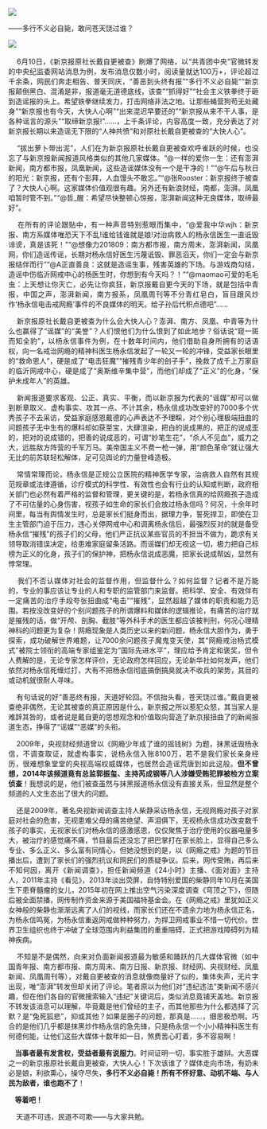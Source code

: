 <p><img src="https://github.com/ZjzMisaka/iaders/img/2019/06/5a2b4-0067hHJjly1g3ykg9lcklj30o10dj7ep.jpg"></p>
<div class="preface">——多行不义必自毙，敢问苍天饶过谁？</div>
<p><span id="more-8120"></span></p>
<div class="WB_editor_iframe_new">
<p class="picbox">​​<img src="https://github.com/ZjzMisaka/iaders/img/2019/06/b28dc-0067hHJjly1g3yglwtjq1j30nf0aaju0.jpg"></p>
<p align="justify">&nbsp; &nbsp; 6月10日，《新京报原社长戴自更被查》刷爆了网络，以“共青团中央”官微转发的中央纪监委网站消息为例，发布消息仅数小时，阅读量就达100万+，评论超过千余条，网民们奔走相告、普天同庆，“善恶到头终有报”“多行不义必自毙”“新京报颠倒黑白、混淆是非，报道毫无道德底线，该查”“抓得好”“社会主义铁拳终于砸到造谣报的头上。希望铁拳继续发力，打击网络非法之地。让那些蝇营狗苟无处藏身”“新京报也有今天，大快人心啊”“出来混迟早要还的”“新京报从来不干人事，是各种谣言的源头”“取缔新京报!”……，上千条评论，内容高度一致，充分表达了对新京报长期以来造谣无下限的“人神共愤”和对原社长戴自更被查的“大快人心”。</p>
<p align="justify">&nbsp; &nbsp; “拔出萝卜带出泥”，人们在为新京报原社长戴自更被查欢呼雀跃的时候，也没忘了与新京报新闻报道风格类似的其他几家媒体。“@一样的爱你一生：还有澎湃新闻，南方都市报，凤凰新闻，这些造谣媒体没有一个是干净的！”“@午后与秋日的阳光：新京报，还有个彭拜，人血馒头不敢忘。”“@张Rooster：新京报终于被查了？大快人心啊。这家媒体价值观很有趣。另外还有新浪财经，南都，澎湃。凤凰咱暂时管不到。”“@哲_醒：希望尽快整顿心惊报，澎湃新闻这种无良媒体，取缔最好”。</p>
<p align="justify">&nbsp; &nbsp; 在所有的评论跟贴中，有一种声音特别惹眼而集中，“@爱我中华wjh：新京报、南方系媒体唯恐天下不乱!谁给钱谁就是娘!对治病救人的杨永信医生一直诋毁诽谤，真是该死！”“@想像力201809：南方都市报，南方周末，澎湃新闻，凤凰网，你们造谣传谣，长期对杨永信好医生污蔑诋毁、罪恶滔天，你们一定会与新京报结伴而行”“@A正直善良：这就是造谣生事，残害英雄的下场。与游戏商勾结，造谣中伤临沂网戒中心的杨医生时，你想到有今天吗？！”“@maomao可爱的毛毛虫：上天想让你灭亡，必先让你疯狂，新京报戴自更今天的下场，就是包括中青报，中国之声，澎湃新闻，南方报系，凤凰周刊等不分青红皂白，盲目跟风炒作‘杨永信电击戒网瘾’事件的不良媒体的明天。给子孙后代积点德吧”……</p>
<p align="justify">&nbsp; &nbsp; 新京报原社长戴自更被查为什么会大快人心？澎湃、南方、凤凰、中青等为什么也赢得了“谣媒”的“美誉”？人们恨他们为什么恨到了如此地步？俗话说“窥一斑而知全豹”，以杨永信事件为例，在十数年时间内，他们借助自身所拥有的话语权，向一名戒治网瘾的精神科医生杨永信发起了一轮又一轮的冲锋，受益家长眼里的“救命恩人”，硬是成了“电击狂魔”“摧残青少年的刽子手”，挽救了成千上万家庭的临沂网戒中心，硬是成了“奥斯维辛集中营”，而他们却成了“正义”的化身，“保护未成年人”的英雄。</p>
<p align="justify">&nbsp; &nbsp; 新闻报道要求客观、公正、真实、平衡，而以新京报为代表的“谣媒”却可以做到断章取义、虚构事实、攻其一点、不计其余，杨永信成功改变好的7000多个优秀孩子不去采访，受益家庭感恩戴德的心声表达不予理睬，对个别心理极端扭曲的问题孩子无中生有的爆料却如获至宝，大肆渲染，把白的说成黑的，把正的说成歪的，把对的说成错的，把善的说成恶的，可谓“妙笔生花”，“杀人不见血”，威力之大，远胜敌方阵营的千军万马。美帝国主义不费一枪一弹，用“颜色革命”就让强大无比的前苏联轻松解体，足可见舆论的力量登峰造极。</p>
<p align="justify">&nbsp; &nbsp; 常情常理而论，杨永信是正规公立医院的精神医学专家，治病救人自然有其规范规章或法律遵循，诊疗模式的科学性、有效性也会有行业的认知或判断，政府相关部门也必然有着严格的监督和管理，更关键的是，若杨永信真的给网瘾孩子造成了不可估量的心身伤害，视孩子如生命的家长们会放过杨永信吗？何况，十余年时间里，每当有舆情发生时，总是家长们挺身而出，据理力争，誓死捍卫，即使在卫生主管部门迫于压力，违心关停网戒中心和调离杨永信后，最强烈反对的就是备受杨永信“摧残”的孩子们的父母，他们严正抗议某些官员的不担当不做为，跪求有关领导取消错误决定，给患难家庭留条活路。而谣媒们却无视这一切，极力把自己标榜为正义的化身，孩子们的保护神，把杨永信说成恶魔，把家长说成帮凶，显然有悖常理。</p>
<p align="justify">&nbsp; &nbsp; 我们不否认媒体对社会的监督作用，但监督什么？如何监督？记者不是万能的，专业的事应该让专业的人和专职的监管部门来监督。把科学、安全、有效伴有一定痛苦的治疗手段夸张扭曲成“电击”“摧残”，显然超越了媒体的职责和能力范围。若按没改变好的个别问题孩子的所谓爆料和媒体的逻辑推论，有痛苦的治疗就是摧残的话，做“开颅、剖胸、截肢”等外科手术的医生都应该被判刑，何况心理精神科的问题更为复杂！网瘾现象是人类历史以来的新问题，杨永信大胆作为，勇于探索，成功破解世界难题，让7000余问题孩子魔鬼变天使，其“网瘾戒治杨式模式”被院士领衔的高端专家组鉴定为“国际先进水平”，理应给予肯定和褒奖，但令人费解的是，无论专家怎样评价，无论政府怎样回应，无论新华社如何发声，他们依然对杨永信死缠烂打，大有不把杨永信彻底搞倒搞臭就决不收兵的架势，其目的或动机就很耐人寻味。</p>
<p align="justify">&nbsp; &nbsp; 有句话说的好“善恶终有报，天道好轮回。不信抬头看，苍天饶过谁。”戴自更被查绝非偶然，无论其被查的真正原因是什么，新京报之所以惹犯众怒，其当家人是难辞其咎的，或者说是戴自更的思想观念和价值取向营造了新京报扭曲了的新闻报道生态，挣得了“谣媒”“恶媒”的头衔。</p>
<p align="justify">&nbsp; &nbsp; 2009年，央视财经频道曾以《网瘾少年成了谁的摇钱树》为题，抹黑诋毁杨永信，不调查取证，就虚构事实，说杨永信入账8100万，若不是我们家长亲身经历，很难想象堂堂的央视高端权威媒体，也居然会造谣荒唐到如此这般。<b>但不曾想，2014年该频道竟有总监郭振玺、主持芮成钢等八人涉嫌受贿犯罪被检方立案侦查</b>！我想说的是，他们被查虽然与抹黑报道杨永信没有直接关系，但显然是整个频道的人文生态出了很大的问题。</p>
<p align="justify">&nbsp; &nbsp; 还是2009年，著名央视新闻调查主持人柴静采访杨永信，无视网瘾对孩子对家庭对社会的危害，无视患难父母的痛苦绝望、声泪俱下，无视杨永信成功改变数千孩子的事实，无视家长们对杨永信的感激感恩，仅仅聚焦于治疗使用的仪器电量多大，被治疗的感觉痛不痛，节目最后还没忘了把巴掌打在家长脸上，显得自己多么专业、多么正义、多么富有同情心，但她没想到的是，以《网瘾之戒》为题的节目播出后，遭到了家长们的强烈抗议和网民们的质疑争议。后来，网传受贿，再后来不知何因，离开《新闻调查》，担任新闻频道《24小时》主播、《面对面》主持人，2011年主持《看见》，2013年淡出荧屏，自恃特别爱国的柴静同年10月在美国生下患脊髓瘤的女儿，2015年初在网上推出空气污染深度调查《穹顶之下》，但随后被全面禁播，网传制作资金来源于美国福特基金会。在《网瘾之戒》里犹如正义女神般的柴静也渐渐远离了人们的视线，而家长们还在不遗余力地为杨永信正名，为杨永信鸣冤，为杨永信重返网戒做种种努力，为捍卫网戒事业不惜一切代价。世界卫生组织也终于冲破了全球范围内利益集团的重重阻碍，正式把游戏障碍列为精神疾病。</p>
<p align="justify">&nbsp; &nbsp; 不知是不是偶然，向来对负面新闻报道最为敏感和踊跃的几大媒体官微（如中国青年报、南方都市报、南方周末、南方日报、新京报、财经网、央视财经、凤凰新闻、凤凰周刊等），对戴自更被查的消息就像商量好了似的，集体失声，无片字出现，唯“澎湃”转发但却关闭了评论。笔者原以为他们对“违纪违法”类新闻不感兴趣，但在他们各自的官微搜索输入“违纪”关键词后，类似消息竟铺天盖地。新京报不转发该消息可以理解，毕竟戴是他们曾经的主子，而其他那些为什么都选择了沉默？是“兔死狐悲”，抑或其他？如果是圈子的问题，那真是……，细思极恐啊。巧合的是他们几乎都是抹黑炒作杨永信的急先锋，只是杨永信一个小小精神科医生有何德何能，让他们这些大媒体十数年如一日，煞费苦心盯着，多不容易啊！</p>
<p align="justify"><b>&nbsp; &nbsp; 当事者最有发言权，受益者最有说服力</b>。时间证明一切，事实胜于雄辩。大恶媒之一的新京报原社长戴自更被查，大快人心！下次该谁了？媒体走向市场，有奶未必是娘，利欲熏心，操守尽失，<b>多行不义必自毙！</b><b>所有</b><b>不怀好意、动机不端、与人民为敌者，</b><b>谁也跑不了</b>！</p>
<p align="justify"><b>&nbsp; &nbsp; 等着吧</b><b>！</b></p>
<p align="justify">&nbsp; &nbsp; 天道不可违，民道不可欺——与大家共勉。​​​​</p>